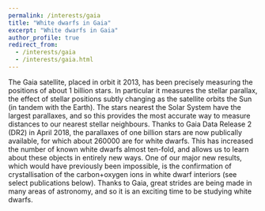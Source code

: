 ```yaml
---
permalink: /interests/gaia
title: "White dwarfs in Gaia"
excerpt: "White dwarfs in Gaia"
author_profile: true
redirect_from: 
  - /interests/gaia
  - /interests/gaia.html
---
```


The Gaia satellite, placed in orbit it 2013, has been precisely measuring the
positions of about 1 billion stars. In particular it measures the stellar
parallax, the effect of stellar positions subtly changing as the satellite
orbits the Sun (in tandem with the Earth). The stars nearest the Solar System
have the largest parallaxes, and so this provides the most accurate way to
measure distances to our nearest stellar neighbours. Thanks to Gaia Data
Release 2 (DR2) in April 2018, the parallaxes of one billion stars are now
publically available, for which about 260000 are for white dwarfs. This has
increased the number of known white dwarfs almost ten-fold, and allows us to
learn about these objects in entirely new ways. One of our major new results,
which would have previously been impossible, is the confirmation of
crystallisation of the carbon+oxygen ions in white dwarf interiors (see select
publications below). Thanks to Gaia, great strides are being made in many areas
of astronomy, and so it is an exciting time to be studying white dwarfs.

